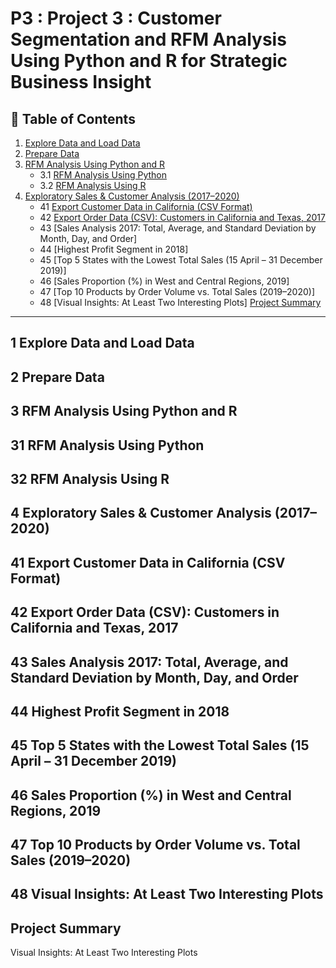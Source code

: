 # P3 : Project 3 : Customer Segmentation and RFM Analysis Using Python and R for Strategic Business Insight

## 📌 Table of Contents
1. [Explore Data and Load Data](#1-explore-data-and-load-data)
2. [Prepare Data](#2-prepare-data)
3. [RFM Analysis Using Python and R](#3-rfm-analysis-using-python-and-r)
     - 3.1 [RFM Analysis Using Python](#31-rfm-analysis-using-python)
     - 3.2 [RFM Analysis Using R](#32-rfm-analysis-using-r)
4. [Exploratory Sales & Customer Analysis (2017–2020)](#exploratory-sales-customer-analysis-2017-2020)
     - 41 [Export Customer Data in California (CSV Format)](#41-export-customer-data-in-california-csv-format)
     - 42 [Export Order Data (CSV): Customers in California and Texas, 2017](#42-export-order-data-csv-customers-in-california-and-texas-2017)
     - 43 [Sales Analysis 2017: Total, Average, and Standard Deviation by Month, Day, and Order]
     - 44 [Highest Profit Segment in 2018]
     - 45 [Top 5 States with the Lowest Total Sales (15 April – 31 December 2019)]
     - 46 [Sales Proportion (%) in West and Central Regions, 2019]
     - 47 [Top 10 Products by Order Volume vs. Total Sales (2019–2020)]
     - 48 [Visual Insights: At Least Two Interesting Plots]
[Project Summary](#project-summary)

---

## 1 Explore Data and Load Data
## 2 Prepare Data
## 3 RFM Analysis Using Python and R
## 31 RFM Analysis Using Python
## 32 RFM Analysis Using R
## 4 Exploratory Sales & Customer Analysis (2017–2020)
## 41 Export Customer Data in California (CSV Format)
## 42 Export Order Data (CSV): Customers in California and Texas, 2017
## 43 Sales Analysis 2017: Total, Average, and Standard Deviation by Month, Day, and Order
## 44 Highest Profit Segment in 2018
## 45 Top 5 States with the Lowest Total Sales (15 April – 31 December 2019)
## 46 Sales Proportion (%) in West and Central Regions, 2019
## 47 Top 10 Products by Order Volume vs. Total Sales (2019–2020)
## 48 Visual Insights: At Least Two Interesting Plots
## Project Summary






Visual Insights: At Least Two Interesting Plots




